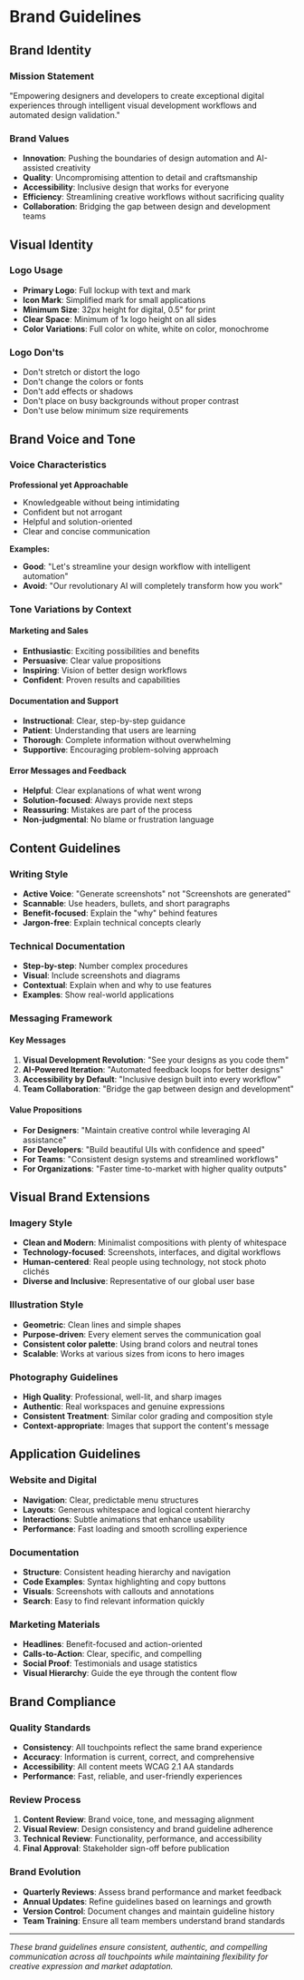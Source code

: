 # Brand Guidelines

## Brand Identity

### Mission Statement
"Empowering designers and developers to create exceptional digital experiences through intelligent visual development workflows and automated design validation."

### Brand Values
- **Innovation**: Pushing the boundaries of design automation and AI-assisted creativity
- **Quality**: Uncompromising attention to detail and craftsmanship
- **Accessibility**: Inclusive design that works for everyone
- **Efficiency**: Streamlining creative workflows without sacrificing quality
- **Collaboration**: Bridging the gap between design and development teams

## Visual Identity

### Logo Usage
- **Primary Logo**: Full lockup with text and mark
- **Icon Mark**: Simplified mark for small applications
- **Minimum Size**: 32px height for digital, 0.5" for print
- **Clear Space**: Minimum of 1x logo height on all sides
- **Color Variations**: Full color on white, white on color, monochrome

### Logo Don'ts
- Don't stretch or distort the logo
- Don't change the colors or fonts
- Don't add effects or shadows
- Don't place on busy backgrounds without proper contrast
- Don't use below minimum size requirements

## Brand Voice and Tone

### Voice Characteristics
**Professional yet Approachable**
- Knowledgeable without being intimidating
- Confident but not arrogant
- Helpful and solution-oriented
- Clear and concise communication

**Examples:**
- **Good**: "Let's streamline your design workflow with intelligent automation"
- **Avoid**: "Our revolutionary AI will completely transform how you work"

### Tone Variations by Context

#### Marketing and Sales
- **Enthusiastic**: Exciting possibilities and benefits
- **Persuasive**: Clear value propositions
- **Inspiring**: Vision of better design workflows
- **Confident**: Proven results and capabilities

#### Documentation and Support
- **Instructional**: Clear, step-by-step guidance
- **Patient**: Understanding that users are learning
- **Thorough**: Complete information without overwhelming
- **Supportive**: Encouraging problem-solving approach

#### Error Messages and Feedback
- **Helpful**: Clear explanations of what went wrong
- **Solution-focused**: Always provide next steps
- **Reassuring**: Mistakes are part of the process
- **Non-judgmental**: No blame or frustration language

## Content Guidelines

### Writing Style
- **Active Voice**: "Generate screenshots" not "Screenshots are generated"
- **Scannable**: Use headers, bullets, and short paragraphs
- **Benefit-focused**: Explain the "why" behind features
- **Jargon-free**: Explain technical concepts clearly

### Technical Documentation
- **Step-by-step**: Number complex procedures
- **Visual**: Include screenshots and diagrams
- **Contextual**: Explain when and why to use features
- **Examples**: Show real-world applications

### Messaging Framework

#### Key Messages
1. **Visual Development Revolution**: "See your designs as you code them"
2. **AI-Powered Iteration**: "Automated feedback loops for better designs"
3. **Accessibility by Default**: "Inclusive design built into every workflow"
4. **Team Collaboration**: "Bridge the gap between design and development"

#### Value Propositions
- **For Designers**: "Maintain creative control while leveraging AI assistance"
- **For Developers**: "Build beautiful UIs with confidence and speed"
- **For Teams**: "Consistent design systems and streamlined workflows"
- **For Organizations**: "Faster time-to-market with higher quality outputs"

## Visual Brand Extensions

### Imagery Style
- **Clean and Modern**: Minimalist compositions with plenty of whitespace
- **Technology-focused**: Screenshots, interfaces, and digital workflows
- **Human-centered**: Real people using technology, not stock photo clichés
- **Diverse and Inclusive**: Representative of our global user base

### Illustration Style
- **Geometric**: Clean lines and simple shapes
- **Purpose-driven**: Every element serves the communication goal
- **Consistent color palette**: Using brand colors and neutral tones
- **Scalable**: Works at various sizes from icons to hero images

### Photography Guidelines
- **High Quality**: Professional, well-lit, and sharp images
- **Authentic**: Real workspaces and genuine expressions
- **Consistent Treatment**: Similar color grading and composition style
- **Context-appropriate**: Images that support the content's message

## Application Guidelines

### Website and Digital
- **Navigation**: Clear, predictable menu structures
- **Layouts**: Generous whitespace and logical content hierarchy
- **Interactions**: Subtle animations that enhance usability
- **Performance**: Fast loading and smooth scrolling experience

### Documentation
- **Structure**: Consistent heading hierarchy and navigation
- **Code Examples**: Syntax highlighting and copy buttons
- **Visuals**: Screenshots with callouts and annotations
- **Search**: Easy to find relevant information quickly

### Marketing Materials
- **Headlines**: Benefit-focused and action-oriented
- **Calls-to-Action**: Clear, specific, and compelling
- **Social Proof**: Testimonials and usage statistics
- **Visual Hierarchy**: Guide the eye through the content flow

## Brand Compliance

### Quality Standards
- **Consistency**: All touchpoints reflect the same brand experience
- **Accuracy**: Information is current, correct, and comprehensive
- **Accessibility**: All content meets WCAG 2.1 AA standards
- **Performance**: Fast, reliable, and user-friendly experiences

### Review Process
1. **Content Review**: Brand voice, tone, and messaging alignment
2. **Visual Review**: Design consistency and brand guideline adherence
3. **Technical Review**: Functionality, performance, and accessibility
4. **Final Approval**: Stakeholder sign-off before publication

### Brand Evolution
- **Quarterly Reviews**: Assess brand performance and market feedback
- **Annual Updates**: Refine guidelines based on learnings and growth
- **Version Control**: Document changes and maintain guideline history
- **Team Training**: Ensure all team members understand brand standards

---

*These brand guidelines ensure consistent, authentic, and compelling communication across all touchpoints while maintaining flexibility for creative expression and market adaptation.*